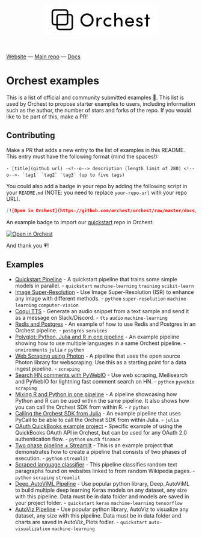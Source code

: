<p align="center">
<a href="https://orchest.io">
  <img src="imgs/logo.png" width="300px" />
</a>
</p>
<br/>

[Website](https://www.orchest.io) —
[Main repo](https://github.com/orchest/orchest) —
[Docs](https://orchest.readthedocs.io/en/stable/)

# Orchest examples

This is a list of official and community submitted examples 🤗. This list is used by
Orchest to propose starter examples to users, including information such as the
author, the number of stars and forks of the repo. If you would like to be part
of this, make a PR!

## Contributing

Make a PR that adds a new entry to the list of examples in this README. This entry must
have the following format (mind the spaces!):

```- [title](github url) -<!--o--> description (length limit of 280) <!--o-->- `tag1` `tag2` `tag3` (up to five tags)```

You could also add a badge in your repo by adding the following script in your `README.md` (NOTE: you need to replace `your-repo-url` with your repo URL).

```markdown
[![Open in Orchest](https://github.com/orchest/orchest/raw/master/docs/source/img/open_in_orchest.svg)](https://cloud.orchest.io/?import_url=your-repo-url)
```

An example badge to import our [quickstart](https://github.com/orchest/quickstart) repo in Orchest:

[![Open in Orchest](https://github.com/orchest/orchest/raw/master/docs/source/img/open_in_orchest.svg)](https://cloud.orchest.io/?import_url=https://github.com/orchest/quickstart)

And thank you 💗!

## Examples

<!-- EXAMPLES_BEGIN -->
- [Quickstart Pipeline](https://github.com/orchest/quickstart) -<!--o--> A quickstart pipeline that trains some simple models in parallel. <!--o-->-   `quickstart` `machine-learning` `training` `scikit-learn`
- [Image Super-Resolution](https://github.com/fruttasecca/image_super_resolution) -<!--o--> Use Image Super-Resolution (ISR) to enhance any image with different methods. <!--o-->-   `python` `super-resolution` `machine-learning` `computer-vision`
- [Coqui TTS](https://github.com/ricklamers/orchest-coqui-tts) -<!--o--> Generate an audio snippet from a text sample and send it as a message on Slack/Discord. <!--o-->- `tts` `audio` `machine-learning`
- [Redis and Postgres](https://github.com/ricklamers/orchest-redis-postgres) -<!--o--> An example of how to use Redis and Postgres in an Orchest pipeline. <!--o-->- `postgres` `services`
- [Polyglot: Python, Julia and R in one pipeline](https://github.com/ricklamers/orchest-multi-language-pipeline) -<!--o--> An example pipeline showing how to use multiple languages in a same Orchest pipeline. <!--o-->- `environments` `julia` `r` `python`
- [Web Scraping using Photon](https://github.com/ricklamers/photon-orchest-pipeline) -<!--o--> A pipeline that uses the open source Photon library for webscraping. Use this as a starting point for a data ingest pipeline. <!--o-->- `scraping`
- [Search HN comments with PyWebIO](https://github.com/ricklamers/orchest-meilisearch-pywebio-hn) -<!--o--> Use web scraping, Meilisearch and PyWebIO for lightning fast comment search on HN. <!--o-->- `python` `pywebio` `scraping`
- [Mixing R and Python in one pipeline](https://github.com/orchest-examples/orchest-pipeline-r-python-mix) -<!--o--> A pipeline showcasing how Python and R can be used within the same pipeline. It also shows how you can call the Orchest SDK from within R. <!--o-->- `r` `python`
- [Calling the Orchest SDK from Julia](https://github.com/orchest-examples/julia-orchest-sdk) -<!--o--> An example pipeline that uses PyCall to be able to call the Orchest SDK from within Julia. <!--o-->- `julia`
- [OAuth QuickBooks example project](https://github.com/ricklamers/orchest-quickbooks-oauth) -<!--o--> Specific example of using the QuickBooks OAuth API in Orchest, but can be used for any OAuth 2.0 authentication flow. <!--o-->- `python` `oauth` `finance`
- [Two phase pipeline + Streamlit](https://github.com/ricklamers/two-phase-pipeline-streamlit) -<!--o--> This is an example project that demonstrates how to create a pipeline that consists of two phases of execution. <!--o-->- `python` `streamlit`
- [Scraped language classifier](https://github.com/ricklamers/orchest-language-classifier) -<!--o--> This pipeline classifies random text paragraphs found on websites linked to from random Wikipedia pages. <!--o-->- `python` `scraping` `streamlit`
- [Deep_AutoViML Pipeline](https://github.com/rsesha/deep_autoviml_pipeline) -<!--o--> Use popular python library, Deep_AutoViML to build multiple deep learning Keras models on any dataset, any size with this pipeline. Data must be in data folder and models are saved in your project folder. <!--o-->- `quickstart` `keras` `machine-learning` `tensorflow`
- [AutoViz Pipeline](https://github.com/rsesha/autoviz_pipeline) -<!--o--> Use popular python library, AutoViz to visualize any dataset, any size with this pipeline. Data must be in data folder and charts are saved in AutoViz_Plots fodler. <!--o-->- `quickstart` `auto-visualization` `machine-learning`
